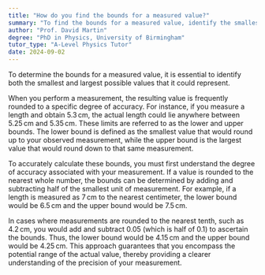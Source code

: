 ```yaml
---
title: "How do you find the bounds for a measured value?"
summary: "To find the bounds for a measured value, identify the smallest and largest possible values it could be."
author: "Prof. David Martin"
degree: "PhD in Physics, University of Birmingham"
tutor_type: "A-Level Physics Tutor"
date: 2024-09-02
---
```


To determine the bounds for a measured value, it is essential to identify both the smallest and largest possible values that it could represent.

When you perform a measurement, the resulting value is frequently rounded to a specific degree of accuracy. For instance, if you measure a length and obtain $5.3 \, \text{cm}$, the actual length could lie anywhere between $5.25 \, \text{cm}$ and $5.35 \, \text{cm}$. These limits are referred to as the lower and upper bounds. The lower bound is defined as the smallest value that would round up to your observed measurement, while the upper bound is the largest value that would round down to that same measurement.

To accurately calculate these bounds, you must first understand the degree of accuracy associated with your measurement. If a value is rounded to the nearest whole number, the bounds can be determined by adding and subtracting half of the smallest unit of measurement. For example, if a length is measured as $7 \, \text{cm}$ to the nearest centimeter, the lower bound would be $6.5 \, \text{cm}$ and the upper bound would be $7.5 \, \text{cm}$.

In cases where measurements are rounded to the nearest tenth, such as $4.2 \, \text{cm}$, you would add and subtract $0.05$ (which is half of $0.1$) to ascertain the bounds. Thus, the lower bound would be $4.15 \, \text{cm}$ and the upper bound would be $4.25 \, \text{cm}$. This approach guarantees that you encompass the potential range of the actual value, thereby providing a clearer understanding of the precision of your measurement.
    